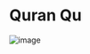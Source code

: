 # Quran Qu

![image](https://github.com/user-attachments/assets/512d8da6-999d-4347-857f-b6de71ea21e1)
